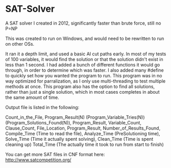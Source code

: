 # SAT-Solver
A SAT solver I created in 2012, significantly faster than brute force, still no P=NP

This was created to run on Windows, and would need to be rewritten to run on other OSs. 

It ran it a depth limit, and used a basic AI cut paths early.
In most of my tests of 100 variables, it would find the solution or that the solution didn't exist in less than 1 second. 
I had added a bunch of different functions it would go through, in order to determine which was faster.
I also added many #define to quickly set how you wanted the program to run.
This program was in no way optimized for parralization, as I only use multi-threading to test multiple methods at once.
This program also has the option to find all solutions, rather than just a single solution, which in most cases completes in about the same amount of time.


Output file is listed in the following:

Count_in_the_File, Program_Result(N) (Program_Variable_Tries(N)) (Program_Solutions_Found(N)), Program_Result, Variable_Count, Clause_Count, File_Location, Program_Result, Number_of_Results_Found, Compile_Time (Time to read the file), Analyze_Time (PreSolutioning time), Solve_Time (Time it actually spent solving), Clean_Time (Time is spent cleaning up) Total_Time (The actually time it took to run from start to finish)

You can get more SAT files in CNF format here: http://www.satcompetition.org/
